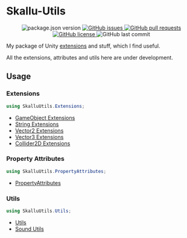 # Skallu-Utils

<p align="center">
	<img alt="package.json version" src ="https://img.shields.io/github/package-json/v/Skallu0711/Skallu-Utils" />
	<a href="https://github.com/Skallu0711/Skallu-Utils/issues">
		<img alt="GitHub issues" src ="https://img.shields.io/github/issues/Skallu0711/Skallu-Utils" />
	</a>
	<a href="https://github.com/Skallu0711/Skallu-Utils/pulls">
		<img alt="GitHub pull requests" src ="https://img.shields.io/github/issues-pr/Skallu0711/Skallu-Utils" />
	</a>
	<a href="https://github.com/Skallu0711/Skallu-Utils/blob/master/LICENSE">
		<img alt="GitHub license" src ="https://img.shields.io/github/license/Skallu0711/Skallu-Utils" />
	</a>
	<img alt="GitHub last commit" src ="https://img.shields.io/github/last-commit/Skallu0711/Skallu-Utils" />
</p>

My package of Unity [extensions](http://en.wikipedia.org/wiki/Extension_method) and stuff, which I find useful.

All the extensions, attributes and utils here are under development.

## Usage

### Extensions
```csharp
using SkalluUtils.Extensions;
```
* [GameObject Extensions](Runtime/Extensions/GameObjectExtensions.cs) 
* [String Extensions](Runtime/Extensions/StringExtensions.cs)
* [Vector2 Extensions](Runtime/Extensions/Vector2Extensions.cs)
* [Vector3 Extensions](Runtime/Extensions/Vector3Extensions.cs)
* [Collider2D Extensions](Runtime/Extensions/Collider2DExtensions.cs)

### Property Attributes
```csharp
using SkalluUtils.PropertyAttributes;
```
* [PropertyAttributes](Runtime/PropertyAttributes)

### Utils
```csharp
using SkalluUtils.Utils;
```
* [Utils](Runtime/Utils)
* [Sound Utils](Runtime/Utils/SoundUtils.cs)
